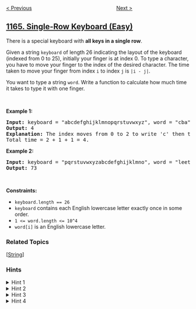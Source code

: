 <!--|This file generated by command(leetcode description); DO NOT EDIT.    |-->
<!--+----------------------------------------------------------------------+-->
<!--|@author    openset <openset.wang@gmail.com>                           |-->
<!--|@link      https://github.com/openset                                 |-->
<!--|@home      https://github.com/openset/leetcode                        |-->
<!--+----------------------------------------------------------------------+-->

[< Previous](https://github.com/openset/leetcode/tree/master/problems/product-price-at-a-given-date "Product Price at a Given Date")
　　　　　　　　　　　　　　　　
[Next >](https://github.com/openset/leetcode/tree/master/problems/design-file-system "Design File System")

## [1165. Single-Row Keyboard (Easy)](https://leetcode.com/problems/single-row-keyboard "单行键盘")

<p>There is a special keyboard with <strong>all keys in a single row</strong>.</p>

<p>Given a string <code>keyboard</code> of length 26 indicating the layout of the keyboard (indexed from 0 to&nbsp;25), initially your finger is at index 0. To type a character, you have to move your finger to the index of the desired character. The time taken to move your finger from index <code>i</code> to index <code>j</code> is <code>|i - j|</code>.</p>

<p>You want to type a string <code>word</code>. Write a function to calculate how much time it takes to type it with one finger.</p>

<p>&nbsp;</p>
<p><strong>Example 1:</strong></p>

<pre>
<strong>Input:</strong> keyboard = &quot;abcdefghijklmnopqrstuvwxyz&quot;, word = &quot;cba&quot;
<strong>Output:</strong> 4
<strong>Explanation: </strong>The index moves from 0 to 2 to write &#39;c&#39; then to 1 to write &#39;b&#39; then to 0 again to write &#39;a&#39;.
Total time = 2 + 1 + 1 = 4. 
</pre>

<p><strong>Example 2:</strong></p>

<pre>
<strong>Input:</strong> keyboard = &quot;pqrstuvwxyzabcdefghijklmno&quot;, word = &quot;leetcode&quot;
<strong>Output:</strong> 73
</pre>

<p>&nbsp;</p>
<p><strong>Constraints:</strong></p>

<ul>
	<li><code>keyboard.length == 26</code></li>
	<li><code><font face="monospace">keyboard</font></code> contains each&nbsp;English lowercase letter&nbsp;exactly once in some order.</li>
	<li><code>1 &lt;= word.length &lt;= 10^4</code></li>
	<li><code>word[i]</code>&nbsp;is an English lowercase letter.</li>
</ul>

### Related Topics
  [[String](https://github.com/openset/leetcode/tree/master/tag/string/README.md)]

### Hints
<details>
<summary>Hint 1</summary>
Can be the problem divided in parts, so solving each part and sum their solutions it should return the answer? Yes, you only need to divide the problem in finger jumps.
</details>

<details>
<summary>Hint 2</summary>
In each finger jump you need to move your finger from one character to another, you need to know its index.
</details>

<details>
<summary>Hint 3</summary>
Map each character to it's index.
</details>

<details>
<summary>Hint 4</summary>
Use a hash table to do that.
</details>
